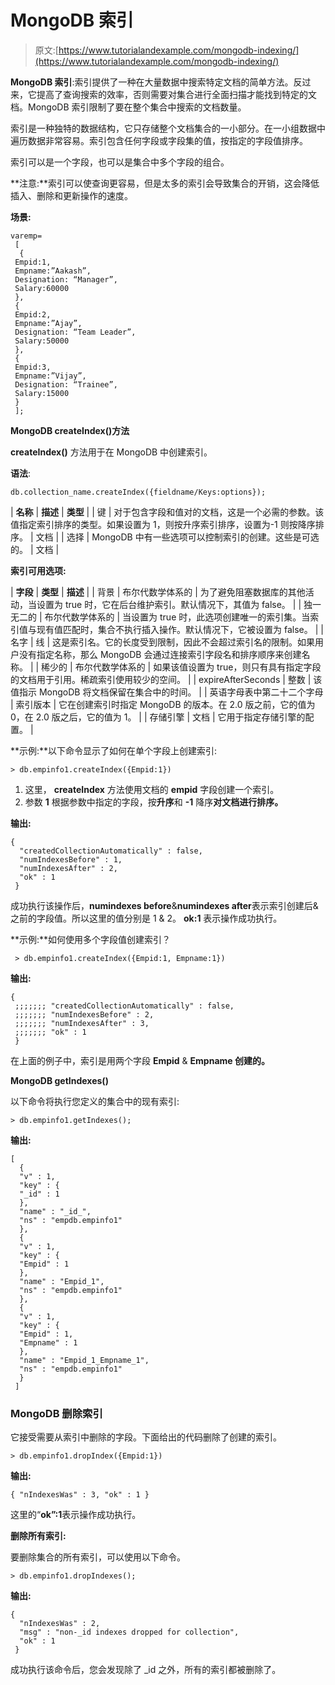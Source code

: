 # MongoDB 索引

> 原文:[https://www.tutorialandexample.com/mongodb-indexing/](https://www.tutorialandexample.com/mongodb-indexing/)

**MongoDB 索引**:索引提供了一种在大量数据中搜索特定文档的简单方法。反过来，它提高了查询搜索的效率，否则需要对集合进行全面扫描才能找到特定的文档。MongoDB 索引限制了要在整个集合中搜索的文档数量。

索引是一种独特的数据结构，它只存储整个文档集合的一小部分。在一小组数据中遍历数据非常容易。索引包含任何字段或字段集的值，按指定的字段值排序。

索引可以是一个字段，也可以是集合中多个字段的组合。

**注意:**索引可以使查询更容易，但是太多的索引会导致集合的开销，这会降低插入、删除和更新操作的速度。

**场景:**

```
varemp=
 [
  {
 Empid:1,
 Empname:”Aakash”,
 Designation: “Manager”,
 Salary:60000
 },
 {
 Empid:2,
 Empname:”Ajay”,
 Designation: “Team Leader”,
 Salary:50000
 },
 {
 Empid:3,
 Empname:”Vijay”,
 Designation: “Trainee”,
 Salary:15000
 }
 ]; 
```

**MongoDB createIndex()方法**

**createIndex()** 方法用于在 MongoDB 中创建索引。

**语法**:

```
db.collection_name.createIndex({fieldname/Keys:options});
```

| **名称** | **描述** | **类型** |
| 键 | 对于包含字段和值对的文档，这是一个必需的参数。该值指定索引排序的类型。如果设置为 1，则按升序索引排序，设置为-1 则按降序排序。 | 文档 |
| 选择 | MongoDB 中有一些选项可以控制索引的创建。这些是可选的。 | 文档 |

**索引可用选项:**

| **字段** | **类型** | **描述** |
| 背景 | 布尔代数学体系的 | 为了避免阻塞数据库的其他活动，当设置为 true 时，它在后台维护索引。默认情况下，其值为 false。 |
| 独一无二的 | 布尔代数学体系的 | 当设置为 true 时，此选项创建唯一的索引集。当索引值与现有值匹配时，集合不执行插入操作。默认情况下，它被设置为 false。 |
| 名字 | 线 | 这是索引名。它的长度受到限制，因此不会超过索引名的限制。如果用户没有指定名称，那么 MongoDB 会通过连接索引字段名和排序顺序来创建名称。 |
| 稀少的 | 布尔代数学体系的 | 如果该值设置为 true，则只有具有指定字段的文档用于引用。稀疏索引使用较少的空间。 |
| expireAfterSeconds | 整数 | 该值指示 MongoDB 将文档保留在集合中的时间。 |
| 英语字母表中第二十二个字母 | 索引版本 | 它在创建索引时指定 MongoDB 的版本。在 2.0 版之前，它的值为 0，在 2.0 版之后，它的值为 1。 |
| 存储引擎 | 文档 | 它用于指定存储引擎的配置。 |

**示例:**以下命令显示了如何在单个字段上创建索引:

```
> db.empinfo1.createIndex({Empid:1})
```

1.  这里， **createIndex** 方法使用文档的 **empid** 字段创建一个索引。
2.  参数 **1** 根据参数中指定的字段，按**升序**和 **-1** 降序**对文档进行排序。**

**输出:**

```
{
  "createdCollectionAutomatically" : false,
  "numIndexesBefore" : 1,
  "numIndexesAfter" : 2,
  "ok" : 1
 } 
```

成功执行该操作后，**numindexes before**&**numindexes after**表示索引创建后&之前的字段值。所以这里的值分别是 1 & 2。 **ok:1** 表示操作成功执行。

**示例:**如何使用多个字段值创建索引？

```
 > db.empinfo1.createIndex({Empid:1, Empname:1})
```

**输出:**

```
{
 ;;;;;;; "createdCollectionAutomatically" : false,
 ;;;;;;; "numIndexesBefore" : 2,
 ;;;;;;; "numIndexesAfter" : 3,
 ;;;;;;; "ok" : 1
 } 
```

在上面的例子中，索引是用两个字段 **Empid** & **Empname 创建的。**

**MongoDB getIndexes()**

以下命令将执行您定义的集合中的现有索引:

```
> db.empinfo1.getIndexes();
```

**输出:**

```
[
  {
  "v" : 1,
  "key" : {
  "_id" : 1
  },
  "name" : "_id_",
  "ns" : "empdb.empinfo1" 
  },
  {
  "v" : 1,
  "key" : {
  "Empid" : 1
  },
  "name" : "Empid_1",
  "ns" : "empdb.empinfo1" 
  },
  {
  "v" : 1,
  "key" : {
  "Empid" : 1,
  "Empname" : 1
  }, 
  "name" : "Empid_1_Empname_1",
  "ns" : "empdb.empinfo1"
  }
 ]  
```

### MongoDB 删除索引

它接受需要从索引中删除的字段。下面给出的代码删除了创建的索引。

```
> db.empinfo1.dropIndex({Empid:1})
```

**输出:**

```
{ "nIndexesWas" : 3, "ok" : 1 }
```

这里的“**ok”:1**表示操作成功执行。

**删除所有索引:**

要删除集合的所有索引，可以使用以下命令。

```
> db.empinfo1.dropIndexes();
```

**输出:**

```
{
  "nIndexesWas" : 2,
  "msg" : "non-_id indexes dropped for collection",
  "ok" : 1
 } 
```

成功执行该命令后，您会发现除了 _id 之外，所有的索引都被删除了。